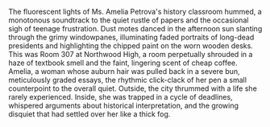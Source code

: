 The fluorescent lights of Ms. Amelia Petrova's history classroom hummed, a monotonous soundtrack to the quiet rustle of papers and the occasional sigh of teenage frustration.  Dust motes danced in the afternoon sun slanting through the grimy windowpanes, illuminating faded portraits of long-dead presidents and highlighting the chipped paint on the worn wooden desks.  This was Room 307 at Northwood High, a room perpetually shrouded in a haze of textbook smell and the faint, lingering scent of cheap coffee.  Amelia, a woman whose auburn hair was pulled back in a severe bun, meticulously graded essays, the rhythmic click-clack of her pen a small counterpoint to the overall quiet.  Outside, the city thrummed with a life she rarely experienced.  Inside, she was trapped in a cycle of deadlines, whispered arguments about historical interpretation, and the growing disquiet that had settled over her like a thick fog.
